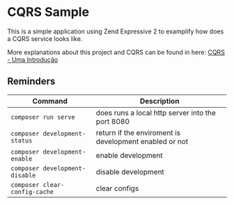 CQRS Sample
===========

This is a simple application using Zend Expressive 2 to examplify how does a CQRS service looks like.

More explanations about this project and CQRS can be found in here: [CQRS - Uma Introdução](http://blog.coderockr.com/em-andamento)

Reminders
---------

Command                         | Description
--------------------------------|--------------------------------------------------------
`composer run serve`            | does runs a local http server into the port 8080
`composer development-status`   | return if the enviroment is development enabled or not
`composer development-enable`   | enable development
`composer development-disable`  | disable development
`composer clear-config-cache`   | clear configs
